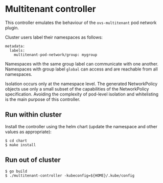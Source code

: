 # Multitenant controller
This controller emulates the behaviour of the `ovs-multitenant` pod network plugin.

Cluster users label their namespaces as follows:

```
metadata:
  labels:
    multitenant-pod-network/group: mygroup
```

Namespaces with the same group label can communicate with one another. Namespaces with group label `global` can access and are reachable from all namespaces.

Isolation occurs only at the namespace level. The generated NetworkPolicy objects use only a small subset of the capabilities of the NetworkPolicy specification. Avoiding the complexity of pod-level isolation and whitelisting is the main purpose of this controller.

## Run within cluster
Install the controller using the helm chart (update the namespace and other values as appropriate):
```
$ cd chart
$ make install
```

## Run out of cluster
```
$ go build
$ ./multitenant-controller -kubeconfig=${HOME}/.kube/config
```
